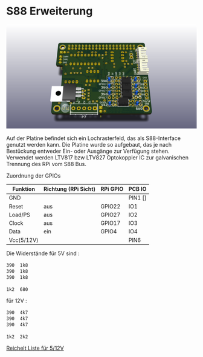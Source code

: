 S88 Erweiterung
===============

![RPI-MCP2515-S88](https://github.com/GBert/misc/raw/master/RPi-MCP2515/pictures/RPi-MCP2515_S88.png)

Auf der Platine befindet sich ein Lochrasterfeld, das als S88-Interface genutzt werden kann. Die
Platine wurde so aufgebaut, das je nach Bestückung entweder Ein- oder Ausgänge zur Verf&uuml;gung stehen.
Verwendet werden LTV817 bzw LTV827 Optokoppler IC zur galvanischen Trennung des RPi vom S88 Bus.

Zuordnung der GPIOs

| Funktion    | Richtung (RPi Sicht) | RPi GPIO | PCB IO   |
| ----------- | -------------------- |--------- | -------- |
| GND         |                      |          | PIN1 []  |
| Reset       | aus                  | GPIO22   | IO1      |
| Load/PS     | aus                  | GPIO27   | IO2      |
| Clock       | aus                  | GPIO17   | IO3      |
| Data        | ein                  | GPIO4    | IO4      |
| Vcc(5/12V)  |                      |          | PIN6     |

Die Widerst&auml;nde f&uuml;r 5V sind :
```
390  1k8
390  1k8
390  1k8

1k2  680
```

f&uuml;r 12V :
```
390  4k7
390  4k7
390  4k7

1k2  2k2
```

[Reichelt Liste für 5/12V](https://www.reichelt.de/my/1365230)
